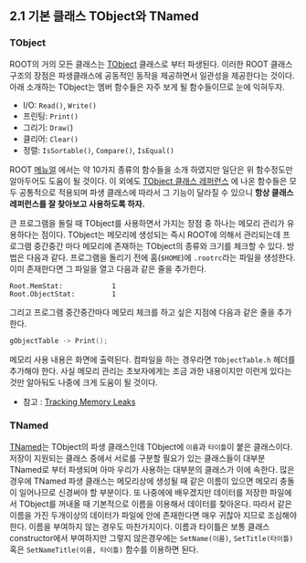 ## 2.1 기본 클래스 TObject와 TNamed

### TObject

ROOT의 거의 모든 클래스는 [TObject](https://root.cern.ch/doc/master/classTObject.html) 클래스로 부터 파생된다.  이러한 ROOT 클래스 구조의 장점은 파생클래스에 공동적인 동작을 제공하면서 일관성을 제공한다는 것이다.  아래 소개하는 TObject는 멤버 함수들은 자주 보게 될 함수들이므로 눈에 익혀두자.
- I/O: `Read()`, `Write()`​
- 프린팅: `Print()`​
- 그리기: `Draw(`)
- 클리어: `Clear()`​
- 정렬: `IsSortable()`, `Compare()`, `IsEqual()`

ROOT [메뉴얼](https://root.cern.ch/root/htmldoc/guides/users-guide/ROOTUsersGuide.html#tobject) 에서는 약 10가지 종류의 함수들을 소개 하였지만 일단은 위 함수정도만 알아두어도 도움이 될 것이다.  이 외에도 [TObject 클래스 레퍼런스](https://root.cern.ch/doc/master/classTObject.html) 에 나온 함수들은 모두 공통적으로 적용되며 파생 클래스에 따라서 그 기능이 달라질 수 있으니 **항상 클래스 레퍼런스를 잘 찾아보고 사용하도록 하자.**

큰 프로그램을 돌릴 때 TObject를 사용하면서 가지는 장점 중 하나는 메모리 관리가 유용하다는 점이다.  TObject는 메모리에 생성되는 즉시 ROOT에 의해서 관리되는데 프로그램 중간중간 마다 메모리에 존재하는 TObject의 종류와 크기를 체크할 수 있다. 방법은 다음과 같다.  프로그램을 돌리기 전에 홈(`$HOME`)에 `.rootrc`라는 파일을 생성한다.  이미 존재한다면 그 파일을 열고 다음과 같은 줄을 추가한다.
```
Root.MemStat:            1
Root.ObjectStat:         1
```
그리고 프로그램 중간중간마다 메모리 체크를 하고 싶은 지점에 다음과 같은 줄을 추가한다.
```c++
gObjectTable -> Print();
```
메모리 사용 내용은 화면에 출력된다. 컴파일을 하는 경우라면 `TObjectTable.h` 헤더를 추가해야 한다.  사실 메모리 관리는 초보자에게는 조금 과한 내용이지만 이런게 있다는 것만 알아둬도 나중에 크게 도움이 될 것이다.
* 참고 : [Tracking Memory Leaks](https://root.cern.ch/root/htmldoc/guides/users-guide/ROOTUsersGuide.html#tracking-memory-leaks)

### TNamed

[TNamed](https://root.cern.ch/doc/master/classTNamed.html)는 TObject의 파생 클래스인데 TObject에 ``이름``과 ``타이틀``이 붙은 클래스이다.  저장이 지원되는 클래스 중에서 서로를 구분할 필요가 있는 클래스들이 대부분 TNamed로 부터 파생되며 아마 우리가 사용하는 대부분의 클래스가 이에 속한다.  많은 경우에 TNamed 파생 클래스는 메모리상에 생성될 때 같은 이름이 있으면 메모리 충돌이 일어나므로 신경써야 할 부분이다.  또 나중에에 배우겠지만 데이터를 저장한 파일에서 TObject를 꺼내올 때 기본적으로 이름을 이용해서 데이터를 찾아온다.  따라서 같은 이름을 가진 두개이상의 데이터가 파일에 안에 존재한다면 매우 귀찮아 지므로 조심해야 한다.  이름을 부여하지 않는 경우도 마찬가지이다.  이름과 타이틀은 보통 클래스 constructor에서 부여하지만 그렇지 않은경우에는 `SetName(이름)`, `SetTitle(타이틀)` 혹은 `SetNameTitle(이름, 타이틀)` 함수를 이용하면 된다.
